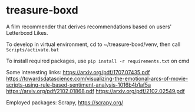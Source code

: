 # treasure-boxd
A film recommender that derives recommendations based on users' Letterboxd Likes.

To develop in virtual environment, cd to ~/treasure-boxd/venv, then call `Scripts/activate.bat`

To install required packages, use `pip install -r requirements.txt` on cmd

Some interesting links: 
https://arxiv.org/pdf/1707.07435.pdf
https://towardsdatascience.com/visualizing-the-emotional-arcs-of-movie-scripts-using-rule-based-sentiment-analysis-1016b4b1af5a
https://arxiv.org/pdf/2102.01868.pdf
https://arxiv.org/pdf/2102.02549.pdf

Employed packages:
Scrapy, https://scrapy.org/
